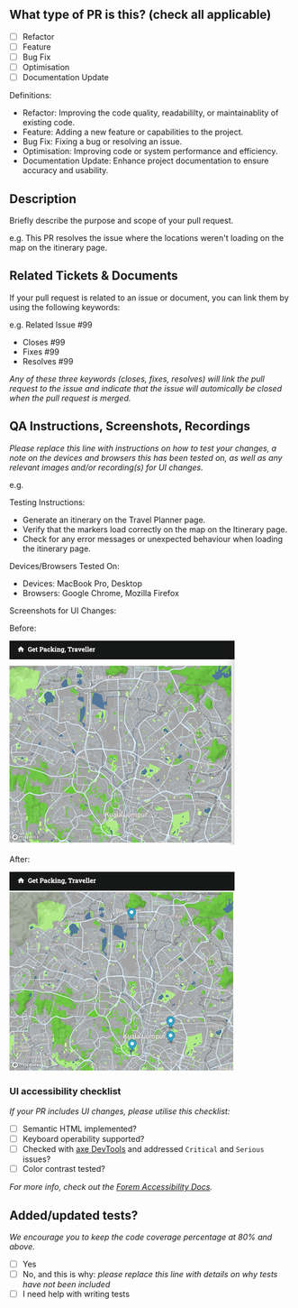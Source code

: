 <!--
     For Work In Progress Pull Requests, please use the Draft PR feature,
     see https://github.blog/2019-02-14-introducing-draft-pull-requests/ for further details.

     For a timely review/response, please avoid force-pushing additional
     commits if your PR already received reviews or comments.

     Before submitting a Pull Request, please ensure you've done the following:
     - 📖 Read the Forem Contributing Guide: https://developers.forem.com/contributing-guide/forem#create-a-pull-request
     - 📖 Read the Forem Code of Conduct: https://github.com/forem/forem/blob/main/CODE_OF_CONDUCT.md
     - 👷‍♀️ Create small PRs. In most cases this will be possible.
     - ✅ Provide tests for your changes.
     - 📝 Use descriptive commit messages.
     - 📗 Update any related documentation and include any relevant screenshots.

     NOTE: Pull Requests from forked repositories will need to be reviewed by
     a Forem Team member before any CI builds will run. Once your PR is approved
     with a `/ci` reply to the PR, it will be allowed to run subsequent builds without
     manual approval.
-->

## What type of PR is this? (check all applicable)

- [ ] Refactor
- [ ] Feature
- [ ] Bug Fix
- [ ] Optimisation
- [ ] Documentation Update

Definitions: 
- Refactor: Improving the code quality, readabililty, or maintainablity of existing code.
- Feature: Adding a new feature or capabilities to the project.
- Bug Fix: Fixing a bug or resolving an issue.
- Optimisation: Improving code or system performance and efficiency.
- Documentation Update: Enhance project documentation to ensure accuracy and usability.
## Description
Briefly describe the purpose and scope of your pull request.

e.g.
This PR resolves the issue where the locations weren't loading on the map on the itinerary page.


## Related Tickets & Documents

<!--
For pull requests that relate or close an issue, please include them
below.  We like to follow [Github's guidance on linking issues to pull requests](https://docs.github.com/en/issues/tracking-your-work-with-issues/linking-a-pull-request-to-an-issue).

For example having the text: "closes #1234" would connect the current pull
request to issue 1234.  And when we merge the pull request, Github will
automatically close the issue.
-->
If your pull request is related to an issue or document, you can link them by using the following keywords:

e.g. Related Issue #99

- Closes #99
- Fixes #99
- Resolves #99

_Any of these three keywords (closes, fixes, resolves) will link the pull request 
to the issue and indicate that the issue will automically be closed when the pull request is merged._

## QA Instructions, Screenshots, Recordings

_Please replace this line with instructions on how to test your changes, a note
on the devices and browsers this has been tested on, as well as any relevant
images and/or recording(s) for UI changes._

e.g.

Testing Instructions:
- Generate an itinerary on the Travel Planner page.
- Verify that the markers load correctly on the map on the Itinerary page.
- Check for any error messages or unexpected behaviour when loading the itinerary page.

Devices/Browsers Tested On:
- Devices: MacBook Pro, Desktop
- Browsers: Google Chrome, Mozilla Firefox

Screenshots for UI Changes:

Before:

![](before_PR.png)

After:

![](after_PR.png)

### UI accessibility checklist

_If your PR includes UI changes, please utilise this checklist:_

- [ ] Semantic HTML implemented?
- [ ] Keyboard operability supported?
- [ ] Checked with [axe DevTools](https://www.deque.com/axe/) and addressed `Critical` and `Serious` issues?
- [ ] Color contrast tested?

_For more info, check out the
[Forem Accessibility Docs](https://developers.forem.com/frontend/accessibility)._

## Added/updated tests?

_We encourage you to keep the code coverage percentage at 80% and above._

- [ ] Yes
- [ ] No, and this is why: _please replace this line with details on why tests
      have not been included_
- [ ] I need help with writing tests
